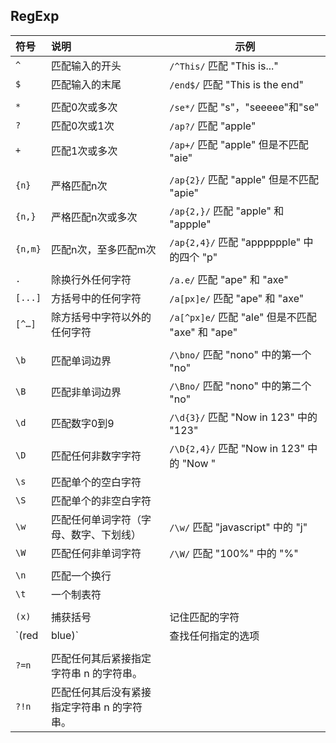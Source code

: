 ## RegExp

| 符号         | 说明                                        | 示例                                             |
| :----------- | :------------------------------------------ | ------------------------------------------------ |
| `^`          | 匹配输入的开头                              | `/^This/` 匹配 "This is..."                      |
| `$`          | 匹配输入的末尾                              | `/end$/` 匹配 "This is the end"                  |
|              |                                             |                                                  |
| `*`          | 匹配0次或多次                               | `/se*/` 匹配 "s"，"seeeee"和"se"                 |
| `?`          | 匹配0次或1次                                | `/ap?/` 匹配 "apple"                             |
| `+`          | 匹配1次或多次                               | `/ap+/` 匹配 "apple" 但是不匹配 "aie"            |
|              |                                             |                                                  |
| `{n}`        | 严格匹配n次                                 | `/ap{2}/` 匹配 "apple" 但是不匹配 "apie"         |
| `{n,}`       | 严格匹配n次或多次                           | `/ap{2,}/` 匹配 "apple" 和 "appple"              |
| `{n,m}`      | 匹配n次，至多匹配m次                        | `/ap{2,4}/` 匹配 "apppppple" 中的四个 "p"        |
|              |                                             |                                                  |
| `.`          | 除换行外任何字符                            | `/a.e/` 匹配 "ape" 和 "axe"                      |
| `[...]`      | 方括号中的任何字符                          | `/a[px]e/` 匹配 "ape" 和 "axe"                   |
| `[^…]`       | 除方括号中字符以外的任何字符                | `/a[^px]e/` 匹配 "ale" 但是不匹配 "axe" 和 "ape" |
|              |                                             |                                                  |
| `\b`         | 匹配单词边界                                | `/\bno/` 匹配 "nono" 中的第一个 "no"             |
| `\B`         | 匹配非单词边界                              | `/\Bno/` 匹配 "nono" 中的第二个 "no"             |
| `\d`         | 匹配数字0到9                                | `/\d{3}/` 匹配 "Now in 123" 中的 "123"           |
| `\D`         | 匹配任何非数字字符                          | `/\D{2,4}/` 匹配 "Now in 123" 中的 "Now "        |
| `\s`         | 匹配单个的空白字符                          |                                                  |
| `\S`         | 匹配单个的非空白字符                        |                                                  |
| `\w`         | 匹配任何单词字符（字母、数字、下划线）      | `/\w/` 匹配 "javascript" 中的 "j"                |
| `\W`         | 匹配任何非单词字符                          | `/\W/` 匹配 "100%" 中的 "%"                      |
|              |                                             |                                                  |
| `\n`         | 匹配一个换行                                |                                                  |
| `\t`         | 一个制表符                                  |                                                  |
|              |                                             |                                                  |
| `(x)`        | 捕获括号                                    | 记住匹配的字符                                   |
| `(red|blue)` | 查找任何指定的选项                          |                                                  |
|              |                                             |                                                  |
| `?=n`        | 匹配任何其后紧接指定字符串 n 的字符串。     |                                                  |
| `?!n`        | 匹配任何其后没有紧接指定字符串 n 的字符串。 |                                                  |

